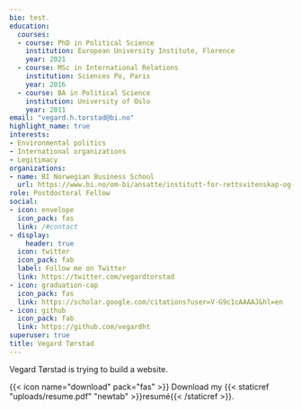 ```yaml
---
bio: test.
education:
  courses:
  - course: PhD in Political Science
    institution: European University Institute, Florence
    year: 2021
  - course: MSc in International Relations
    institution: Sciences Po, Paris
    year: 2016
  - course: BA in Political Science
    institution: University of Oslo
    year: 2011
email: "vegard.h.torstad@bi.no"
highlight_name: true
interests:
- Environmental politics
- International organizations
- Legitimacy
organizations:
- name: BI Norwegian Business School
  url: https://www.bi.no/om-bi/ansatte/institutt-for-rettsvitenskap-og-styring/vegard-heggelund-torstad/
role: Postdoctoral Fellow
social:
- icon: envelope
  icon_pack: fas
  link: /#contact
- display:
    header: true
  icon: twitter
  icon_pack: fab
  label: Follow me on Twitter
  link: https://twitter.com/vegardtorstad
- icon: graduation-cap
  icon_pack: fas
  link: https://scholar.google.com/citations?user=V-G9c1cAAAAJ&hl=en
- icon: github
  icon_pack: fab
  link: https://github.com/vegardht
superuser: true
title: Vegard Tørstad
---
```


Vegard Tørstad is trying to build a website. 

{{< icon name="download" pack="fas" >}} Download my {{< staticref "uploads/resume.pdf" "newtab" >}}resumé{{< /staticref >}}.

